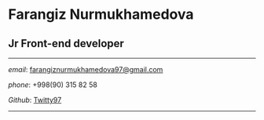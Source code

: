 # **Farangiz Nurmukhamedova**


## Jr Front-end developer

*****

_email_: farangiznurmukhamedova97@gmail.com

_phone_: +998(90) 315 82 58

_Github_: [Twitty97](https://github.com/Twitty97)

*****